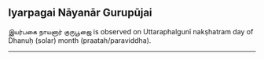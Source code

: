 ## Iyarpagai Nāyanār Gurupūjai
இயர்பகை நாயனார் குருபூஜை is observed on Uttaraphalgunī nakṣhatram day of Dhanuḥ (solar) month (praatah/paraviddha).



---
